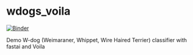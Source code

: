 # wdogs_voila

[![Binder](https://mybinder.org/badge_logo.svg)](https://mybinder.org/v2/gh/shuane/wdogs_voila/master?urlpath=%2Fvoila%2Frender%2Fwdogs_classifier.ipynb)

Demo W-dog (Weimaraner, Whippet, Wire Haired Terrier) classifier with fastai and Voila
